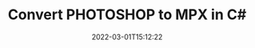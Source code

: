 ---
############################# Static ############################
layout: "auto-gen-conversion"
date: 2022-03-01T15:12:22
draft: false
otherformats: 
breadcrumb: PHOTOSHOP to MPX in C#

############################# Head ############################
head_title: "PHOTOSHOP to MPX Converter in C#"
head_description: "Convert PHOTOSHOP to MPX in .NET using a few lines of code. Use the GroupDocs Document Conversion API to convert over 160 file formats."

############################# Header ############################
title: "Convert PHOTOSHOP to MPX in C#"
description: "PHOTOSHOP to MPX conversion with a few lines of .NET code"
bg_image: "https://cms.admin.containerize.com/templates/aspose/App_Themes/V3/images/bg/header1.png"
bg_overlay: false
button:
    enable: true

############################# SubMenu ############################
submenu:
    enable: true

    left:
        img_alt: "GroupDocs.Conversion for .NET"
        image: "https://cms.admin.containerize.com/templates/groupdocs/images/product-logos/90x90-noborder/groupdocs-conversion-net.png"
        product: "GroupDocs.Conversion"
        platform: ".NET"



############################# About ############################
about:
    enable: true
    title: "About GroupDocs.Conversion for .NET API"
    content: |
        [GroupDocs.Conversion for .NET](https://products.groupdocs.com/conversion/net/) can be used to convert Microsoft Word, Excel, PowerPoint, PDF, Visio and other formats. GroupDocs.Conversion is a standalone API that is suitable for back-end and internal systems where high performance is required. It does not depend on any software such as Microsoft or Open Office.
    

overview:
    enable: true
    content: |
        Convert your PHOTOSHOP files to MPX in .NET easily. You can use just a couple of C# code lines in any platform of your choice like - Windows, Linux, macOS.
        You can try PHOTOSHOP to MPX conversion for free and evaluate conversion results quality.  Along with simple file conversion scenarios you can try more advanced options for loading source PHOTOSHOP file and for saving output MPX result. 
        
        For example, for the source PHOTOSHOP file you may use the following load options:

        * auto-detect file format;
        * specify password for protected files (if file format supports it);
        * replace missing fonts to preserve document appearance.
        
        There are also advanced convert options for the MPX file:

        * convert specific document page or page range;
        * add a watermark to the converted MPX file and many more.

        Once conversion is completed you can save your MPX file to the local file path or any third-party storage like FTP, Amazon S3, Google Drive, Dropbox etc. Please note - to convert PHOTOSHOP to MPX there is no need for any additional software installed - like MS Office, Open Office, Adobe Acrobat Reader etc.


############################# Steps ############################
steps:
    enable: true
    title_left: "Steps to convert PHOTOSHOP to MPX in C#"
    content_left: |
        [GroupDocs.Conversion for .NET](https://products.groupdocs.com/conversion/net/) makes it easy for developers to convert a PHOTOSHOP file to MPX with a few lines of code.
        
        * Create an instance of the Converter class and provide the file PHOTOSHOP with the full path
        * Create and set ConvertOptions for MPX type.
        * Call the Converter.Convert method and pass the full path and format (MPX) as a parameter

    title_right: "System Requirements"
    content_right: |
        Basic conversion with GroupDocs.Conversion for .NET can be done in just a few simple steps. Our APIs are supported on all major platforms and operating systems. Before executing the code below, make sure you have the following prerequisites installed on your system.

        * Operating systems: Microsoft Windows, Linux, MacOS
        * Development environments: Microsoft Visual Studio, Xamarin, MonoDevelop
        * Frameworks: .NET Framework, .NET Standard, .NET Core, Mono
        * Get the latest GroupDocs.Conversion for .NET from [Nuget](https://www.nuget.org/packages/groupdocs.conversion)
         
    code: |
        ```csharp    
        // Load PHOTOSHOP file
        var converter = new GroupDocs.Conversion.Converter("input.photoshop");
        // Set conversion parameters for MPX format
        var convertOptions = converter.GetPossibleConversions()["mpx"].ConvertOptions;
        // Convert to MPX format
        converter.Convert("output.mpx", convertOptions);
        ```

demos:
    enable: true
    title: "PHOTOSHOP to MPX Live Demo"
    content: |
       Convert PHOTOSHOP to MPX now by visiting the [GroupDocs.Conversion App](https://products.groupdocs.app/conversion/family) website. Online demo has the following advantages
          

more_formats:
    enable: true
    title: "Other supported PHOTOSHOP conversions in C#"
    content: "You can also convert PHOTOSHOP to many other file formats. Please see the list below."
       
       
back_to_top:
    enable: true
---